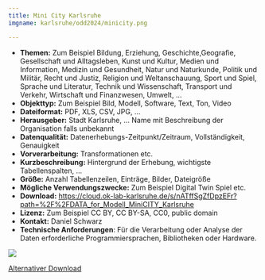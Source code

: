 ```yaml
---
title: Mini City Karlsruhe
imgname: karlsruhe/odd2024/minicity.png

---
```



- **Themen:** Zum Beispiel Bildung, Erziehung, Geschichte,Geografie, Gesellschaft und Alltagsleben, Kunst und Kultur, Medien und Information, Medizin und Gesundheit, Natur und Naturkunde, Politik und Militär, Recht und Justiz, Religion und Weltanschauung, Sport und Spiel, Sprache und Literatur, Technik und Wissenschaft, Transport und Verkehr, Wirtschaft und Finanzwesen, Umwelt, ...
- **Objekttyp:** Zum Beispiel Bild, Modell, Software, Text, Ton, Video
- **Dateiformat:** PDF, XLS, CSV, JPG, ...
- **Herausgeber:** Stadt Karlsruhe, ... Name mit Beschreibung der Organisation falls unbekannt
- **Datenqualität:** Datenerhebungs-Zeitpunkt/Zeitraum, Vollständigkeit, Genauigkeit
- **Vorverarbeitung:** Transformationen etc.
- **Kurzbeschreibung:** Hintergrund der Erhebung, wichtigste Tabellenspalten, ...
- **Größe:** Anzahl Tabellenzeilen, Einträge, Bilder, Dateigröße
- **Mögliche Verwendungszwecke:** Zum Beispiel Digital Twin Spiel etc.
- **Download:** https://cloud.ok-lab-karlsruhe.de/s/nATffSgZfDpzEFr?path=%2F%2FDATA_for_Modell_MiniCITY_Karlsruhe
- **Lizenz:** Zum Beispiel CC BY, CC BY-SA, CC0, public domain
- **Kontakt:** Daniel Schwarz
- **Technische Anforderungen**: Für die Verarbeitung oder Analyse der Daten erforderliche Programmiersprachen, Bibliotheken oder Hardware.


![](/projects/karlsruhe/odd2024/qr/minicity.png)



[Alternativer Download](/projects/karlsruhe/odd2024/data/MiniCity.zip)

